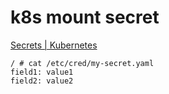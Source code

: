 # k8s mount secret

[Secrets | Kubernetes](https://kubernetes.io/docs/concepts/configuration/secret/#using-secrets-as-files-from-a-pod)

```
/ # cat /etc/cred/my-secret.yaml 
field1: value1
field2: value2
```
